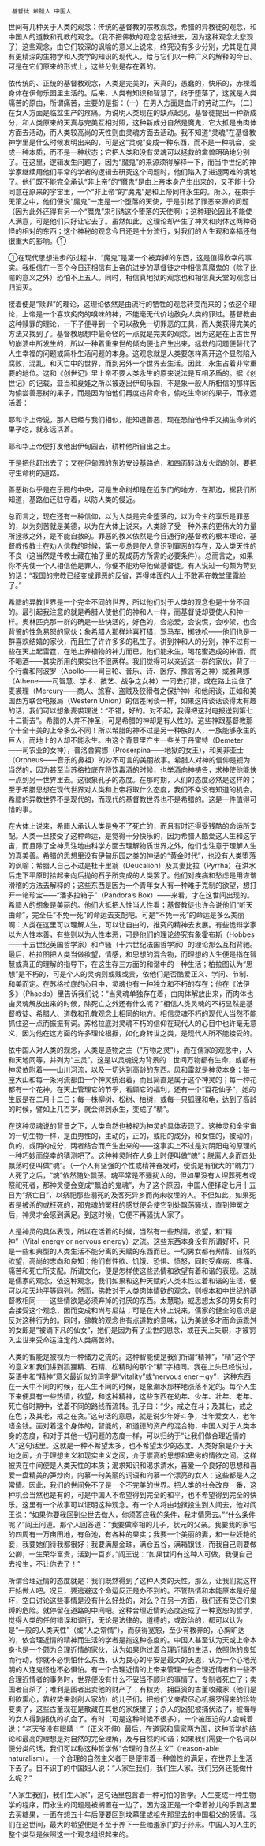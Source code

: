     基督徒 希腊人 中国人 

   世间有几种关于人类的观念：传统的基督教的宗教观念，希腊的异教徒的观念，和中国人的道教和孔教的观念。（我不把佛教的观念包括进去，因为这种观念太悲观了）这些观念，由它们较深的讽喻的意义上说来，终究没有多少分别，尤其是在具有更精深的生物学和人类学的知识的现代人，给与它们以一种广义的解释的今日。可是在它们原来的形式上，这些分别是存在着的。 

   依传统的、正统的基督教观念，人类是完美的，天真的，愚蠢的，快乐的，赤裸着身体在伊甸乐园里生活的。后来，人类有知识和智慧了，终于堕落了，这就是人类痛苦的原由，所谓痛苦，主要的是指：（一）在男人方面是血汗的劳动工作，（二）在女人方面是临盆生产的疼痛。为说明人类现在的缺点起见，基督徒提出一种新成分，和人类原来的天真与完美互相对照，这种新成分自然是魔鬼，它大抵是由肉体方面去活动，而人类较高尚的天性则由灵魂方面去活动。我不知道“灵魂”在基督教神学里是什么时候发明出来的，可是这“灵魂”变成一种东西，而不是一种机会，变成一种本质，而不是一种状态；它把人类和没有灵魂可以拯救的禽兽明确地分别了。在这里，逻辑发生问题了，因为“魔鬼”的来源须得解释一下，而当中世纪的神学家继续用他们平常的学者的逻辑去研究这个问题时，他们陷入了进退两难的境地了。他们既不能完全承认“非上帝”的“魔鬼”是由上帝本身产生出来的，又不能十分同意在原来的宇宙里，一个“非上帝”的“魔鬼”是和上帝同样永生的。所以，在束手无策之中，他们便说“魔鬼”一定是一个堕落的天使，于是引起了罪恶来源的问题（因为此外还得有另一个“魔鬼”来引诱这个堕落的天使啊）；这种理论因此不能使人满意，可是他们只好让它去了。虽然如此，这理论却产生了神灵和肉体这两种奇怪的相对的东西；这个神秘的观念今日还是十分流行，对我们的人生观和幸福还有很重大的影响。① 

   ①在现代思想进步的过程中，“魔鬼”是第一个被弃掉的东西，这是值得欣幸的事实。我相信在一百个今日还相信有上帝的进步的基督徒之中相信真魔鬼的（除了比喻的意义之外）恐怕不上五人。同时，相信真地狱的观念也和相信真天堂的观念日归消灭。  

   接着便是“赎罪”的理论，这理论依然是由流行的牺牲的观念转变而来的；依这个理论，上帝是一个喜欢炙肉的嗅味的神，不能毫无代价地赦免人类的罪过。基督教由这种赎罪的理论，一下子便寻到一个可以赦免一切罪恶的工具，而人类获得完美的方法又找到了。基督教思想中最奇怪的一点就是完美的观念。因为这是在上古世界的崩溃中所发生的，所以一种着重来世的倾向便也产生出来，拯救的问题便替代了人生幸福的问题或简朴生活问题的本身。这观念就是人类要怎样离开这个显然陷入腐败，混乱，和灭亡中的世界，而到另外一个世界去生活。因此，永生占着非常重要的地位。这和《创世记》里上帝不要人类永生的原来说法是互相矛盾的。据《创世记》的记载，亚当和夏娃之所以被逐出伊甸乐园，不是象一般人所相信的那样因为偷尝善恶树的果子，而是因为怕他们再度违背命令，偷吃生命树的果子，而永远活着： 

   耶和华上帝说，那人已经与我们相似，能知道善恶，现在恐怕他伸手又摘生命树的果子吃，就永远活着。 

   耶和华上帝便打发他出伊甸园去，耕种他所自出之土。 

   于是把他赶出去了；又在伊甸园的东边安设基路伯，和四面转动发火焰的剑，要把守生命树的道路。 

   善恶树似乎是在乐园的中央，可是生命树却是在近东门的地方，在那边，据我们所知道，基路伯还驻守着，以防人类的侵近。 

   总而言之，现在还有一种信仰，以为人类是完全堕落的，以为今生的享乐是罪恶的，以为刻苦就是美德，以为在大体上说来，人类除了受一种外来的更伟大的力量所拯救之外，是不能自救的。罪恶的教义依然是今日通行的基督教的根本理论，基督教传教士在劝人信教的时候，第一步总是使人意识到罪恶的存在，及人类天性的不良（这当然是传教士藏在袖子里的现成药方所需的必要条件）。总而言之，如果你不先使一个人相信他是罪人，你便不能劝导他做基督徒。有人说过一句颇为苛刻的话：“我国的宗教已经变成罪恶的反省，弄得体面的人士不敢再在教堂里露脸了。” 

   希腊的异教世界是一个完全不同的世界，所以他们对于人类的观念也是十分不同的。最引起我注意的就是希腊人使他们的神和人一样，而基督徒却要使人和神一样。奥林匹克那一群的确是一些快活的，好色的，会恋爱，会说慌，会吵架，也会背誓的性急易怒的家伙；象希腊人那样地喜打猎，驾马车，掷铁枪——他们也是一群喜欢结婚的家伙，而且生了许许多多的私生子。讲到神和人的分别，神不过有一些在天上起雷霆，在地上养植物的神力而已，他们能永生，喝花蜜造成的神酒，而不喝酒——其实所用的果实也不很两样。我们觉得可以亲近这一群的家伙，背了一个行囊和阿波罗（Apollo——司日轮、音乐、诗、医疗、豫言等之神）或雅典娜（Athene——司智慧、学术、技艺、战争之女神）一同去打猎，或在路上拦住了麦裘理（Mercury——商人、旅客、盗贼及狡猾者之保护神）和他闲谈，正如和美国西方联合电报局（Western Union）的信差闲谈一样，如果这阵谈话谈得太有趣的话，我们可以想象麦裘理说：“不错，好的。对不起，我得把这封电报送到第七十二街去”。希腊的人并不神圣，可是希腊的神却是有人性的。这些神跟基督教那个十全十美的上帝多么不同！所以希腊的神不过是另一种族的人，一族能够永生的巨人，而地上的人却不能永生。由这个背景里产生一些关于丹蜜特（Demeter——司农业的女神），普洛舍宾娜（Proserpina——地狱的女王），和奥非亚士（Orpheus——音乐的鼻祖）的妙不可言的美丽故事。希腊人对神的信仰是视为当然的，因为甚至当苏格拉底在将饮毒酒的时候，也举酒向神祷告，求神使他能快一点到另一世界里去。这很象孔子的态度。在那时期，人们的态度必然是这样的；至于希腊思想在现代世界对人类和上帝将取什么态度，我们不幸没有知道的机会。希腊的异教世界不是现代的，而现代的基督教世界也不是希腊的。这是一件值得可惜的事。 

   在大体上说来，希腊人承认人类是免不了死亡的，而且有时还得受残酷的命运所支配。人类一旦接受了这种命运，是觉得十分快乐的，因为希腊人酷爱这人生和这宇宙，而且除了全神贯注地由科学方面去理解物质世界之外，他们也注意于理解人生的真美善。希腊的思想里没有伊甸乐园之类的神话的“黄金时代”，也没有人类堕落的讽喻；希腊人自己不过是杜卡里翁（Deucalion）及其妻比拉（Pyrrha）在洪水后走下平原时拾起来向后抛的石子所变成的人类罢了。他们对疾病和愁虑是用诙谐滑稽的方法去解释的；这些东西是因为一个青年女人有一种难于克制的欲望，想打开一箱珍宝——“潘多拉箱子”（Pandora’s Box）——来看，才在这世间出现的。希腊人的想象是美丽的。他们大抵把人性当人性看；基督教徒也许会说他们“听天由命”，完全任“不免一死”的命运去支配吧。可是“不免一死”的命运是多么美丽啊：人类在这里可以理解人生，可以让自由的，推究的精神去发展。有些诡辩学家以为人性本善，有些则以为人性本恶，可是他们的理论终究有象霍布斯（Hobbes——十五世纪英国哲学家）和卢骚（十六世纪法国哲学家）的理论那么互相背驰。最后，柏拉图把人类当做欲望，情感，和思想的混合物，而理想的人生便是指在智慧或真正的理解的指导下，在这生存三方面的和谐中的一种生活；柏拉图认为“思想”是不朽的，可是个人的灵魂则或贱或贵，依他们是否酷爱正义、学问、节制、和美而定。在苏格拉底的心目中，灵魂也有一种独立和不朽的存在；他在《法伊多》（Phaedo）里告诉我们说：“当灵魂单独存在着，由肉体解放出来，而肉体也由灵魂解放出来的时候，除死亡之外还有什么呢？”相信人类灵魂的不朽显然是基督教徒、希腊人、道教和孔教观念上相同的地方。相信灵魂不朽的现代人当然不能抓住这一点而振振有词。苏格拉底对灵魂不朽的信仰在现代人的心目中也许毫无意义，因为他在这方面的许多理论根据，如化身转世之类，是现代人所不能接受的。 

   依中国人对人类的观念，人类是造物之主（“万物之灵”），而在儒家的观念中，人和天地同等，并列为“三灵”。这是以灵魂说为背景的：世间万物都有生命，或都有神灵依附着——山川河流，以及一切达到高龄的东西。风和雷就是神灵本身；每一座大山和每一条河流都由一个神灵统治着，而且简直是属于这个神灵的；每一种花都有一个花神，在天上管理它的节季，看顾它的福利，还有一个“百花仙子”，她的生辰是在二月十二日；每一株柳树、松树、柏树，或每一只狐狸和龟，达到了高龄的时候，譬如上几百岁，就会得到永生，变成了“精”。 

   在这种灵魂说的背景之下，人类自然也被视为神灵的具体表现了。这神灵和全宇宙的一切生物一样，是由男性的，主动的，正的，或阳的成分，和女性的，被动的，负的，或阴的成分，两者结合而产生出来的——这事实上不过是对阴阳电的原理的一种巧妙而侥幸的猜测吧了。这种神灵附在人身上时便叫做“魄”；脱离人身而四处飘荡时便叫做“魂”。（一个人有坚强的个性或精神奋发时，便说是有很大的“魄力”）人死了之后，“魂”依然随处飘荡。魂平常是不骚扰人的，但如果没有人埋葬死者或祭祀死者，那神灵便会变成“飘泊的鬼魂”，为了这个原因，中国人便择定七月十五日为“祭亡日”，以祭祀那些溺死的及客死异乡而尚未收埋的人。不但如此，如果死者是被杀的或枉死的，那鬼魂的冤枉的感觉便会使它到处飘荡骚扰，直到伸冤之后，神灵才会感到满足。到这时候，它便不再骚扰人家了。 

   人是神灵的具体表现，所以在活着的时候，当然有一些热情，欲望，和“精神”（Vital energy or nervous energy）之流。这些东西本身没有所谓好坏，只是一些和典型的人类生活不能分离的天赋的东西而已。一切男女都有热情、自然的欲望，高尚的志向和良知；他们有性欲、饥饿、恐惧、愤怒，同时受疾病、疼痛、痛苦和死亡所支配。所谓文化，便是怎样使这些热情和欲望有着和谐的表现。这就是儒家的观念，依这种观念，我们如果和这种天赋的人类本性过着和谐的生活，便可以和天地平等同列。然而，佛教对于人类肉体情欲的观念，则根本和中世纪的基督教相同——这些情欲是必须弃掉的讨厌的东西。太慧聪，或思想太多的男女有时会接受这个观念，因而变成和尚与尼姑；可是在大体上说来，儒家的健全的意识是反对这种行为的。同时，佛教的观念也有点道教的意味，认为美貌多才而命运乖舛的女郎是“被谪下凡的仙女”，她们是因为有了尘世的思念，或在天上失职，才被罚入尘世来受命运注定的人类痛苦的。 

   人类的智能是被视为一种储力之流的。这种智能便是我们所谓“精神”，“精”这个字的意义和我们讲到狐狸精、石精、松精时的那个“精”字相同。我在上头已经说过，英语中和“精神”意义最近似的词字是“vitality”或“nervous ener－gy”，这种东西在一天中不同的时候，在人生不同的时候，是象潮水那样地涨落不定的。每个人生下来便具有一些热情，欲望，和这种精神，这些东西在幼年、少年、壮年、老年、死亡各时期中，依着不同的路线而流转。孔子曰：“少，戒之在斗；及其壮，戒之在色；及其老，戒之在贪。”这句话的意思，就是说少年好斗争，壮年爱女人，老年嗜金钱。面对着这个身体的，智能的，和道德的资产的混合物，中国人对于人类本身的态度，和对于其他一切问题的态度一样，可以归纳于“让我们做合理近情的人”这句话里。这就是一种不希望太多，也不希望太少的态度。人类好象是介于天地之间，介于理想主义和现实主义之间，介于崇高的思想和卑劣的情欲之间。这样被夹在中间便是人类天性的本质；渴求知识和渴求清水，喜爱一个良好的思想和喜爱一盘精美的笋炒肉，向慕一句美丽的词语和向慕一个漂亮的女人：这些都是人之常情。因此，我们的世间免不了是一个不完美的世界。把人类的社会改良一番，这种机会当然也是有的，可是中国人不希望得到完全的和平，也不希望得到完全的快乐。这里有一个故事可以证明这种观念。有一个人将由地狱投生到人间去，他对阎王说：“如果你要我回到尘世去做人，你须答应我的条件，我才情愿去。”“什么条件呢？”阎王问道。那个人回答道：“我要做宰相的儿子，状元的父亲。我要我的家宅的四周有一万亩田地，有鱼池，有各种的果实；我要一个美丽的妻，和一些妖艳的妾，我要她们待我都很好；我要满屋金珠，满仓五谷，满箱银钱，而我自己则要做公卿，一生荣华富贵，活到一百岁。”阎王说：“如果世间有这种人可做，我便自己去投生，不让你去了！” 

   所谓合理近情的态度就是：我们既然得到了这种人类的天性，那么，让我们就这样开始做人吧。况且，要逃避这个命运反正是办不到的。不管热情和本能原本是好是坏，空口讨论这些事情是没有什么好处的，对么？在另一方面，我们还有受它们束缚的危险。就停留在道路的中间吧。这种合理近情的态度造成了一种宽恕的哲学，觉得人类的任何错误和谬行，无论是法律的，道德的，或政治的，都可以认为是“一般的人类天性”（或“人之常情”），而获得宽恕，至少有教养的，心胸旷达的，依合理近情的精神而生活的学者是抱这种态度的。中国人甚至认为天或上帝本身也是一个颇为合理近情的家伙，认为如果你过着合理近情的生活，依照你的良知而行动，你就不必惧怕什么东西，认为良心的平安是最大的天恩，认为一个心地光明的人连鬼怪也不必惧怕。有一个合理近情的上帝来管理一些合理近情者和一些不合理近情者的事务时，世界便没有什么不妥当不顺利的事情了。专制者死亡了；卖国者自杀了；唯利是图者出卖他的财产了；有权势，拥巨资的古董收藏家（他们是利欲熏心，靠权势来剥削人家的）的儿子们，把他们父亲费尽心机搜罗得来的珍物变卖了，这些古董现在是散藏在其他的家族里了；杀人的凶犯被捕伏法了，被侮辱的女人得到报仇的机会了。有时（可是这种时候不很多），一个被压迫的人会喊着说：“老天爷没有眼睛！”（正义不伸）最后，在道家和儒家两方面，这种哲学的结论和最高的理想是对自然的完全理解，及与自然的和谐；如果我们需要一个名词以便分类的话，我们可以称这种哲学做“合理的自然主义”（reason-able naturalism）。一个合理的自然主义者于是便带着一种兽性的满足，在世界上生活下去了。目不识丁的中国妇人说：“人家生我们，我们生人家。我们另外还能做什么呢？” 

   “人家生我们，我们生人家”，这句话里包含着一种可怕的哲学。人生变成一种生物学的程序，而永生的问题是被搁置在一边了。因为这正是一个牵着孙儿的手到店里去买糖果，一面在想五十年后便要回到坟墓里或祖先那里去的中国祖父的感情。我们在这世间，最大的希望便是不至于养下一些贻羞家门的子孙来。中国人的人生的整个类型是依照这一个观念组织起来的。 


